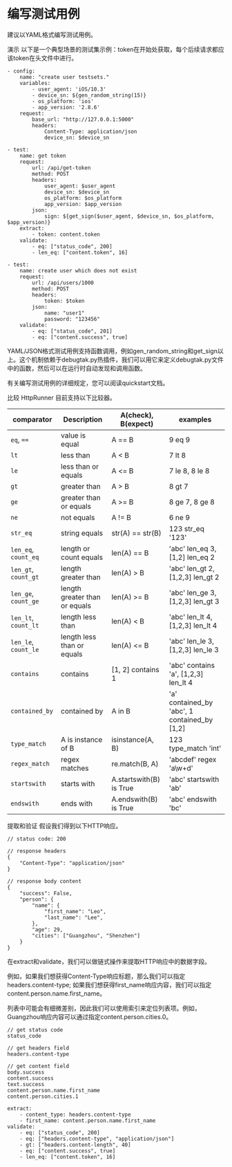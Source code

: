 # 编写测试用例
建议以YAML格式编写测试用例。

演示
以下是一个典型场景的测试集示例：token在开始处获取，每个后续请求都应该token在头文件中进行。

```
- config:
    name: "create user testsets."
    variables:
        - user_agent: 'iOS/10.3'
        - device_sn: ${gen_random_string(15)}
        - os_platform: 'ios'
        - app_version: '2.8.6'
    request:
        base_url: "http://127.0.0.1:5000"
        headers:
            Content-Type: application/json
            device_sn: $device_sn

- test:
    name: get token
    request:
        url: /api/get-token
        method: POST
        headers:
            user_agent: $user_agent
            device_sn: $device_sn
            os_platform: $os_platform
            app_version: $app_version
        json:
            sign: ${get_sign($user_agent, $device_sn, $os_platform, $app_version)}
    extract:
        - token: content.token
    validate:
        - eq: ["status_code", 200]
        - len_eq: ["content.token", 16]

- test:
    name: create user which does not exist
    request:
        url: /api/users/1000
        method: POST
        headers:
            token: $token
        json:
            name: "user1"
            password: "123456"
    validate:
        - eq: ["status_code", 201]
        - eq: ["content.success", true]
```
YAML/JSON格式测试用例支持函数调用，例如gen_random_string和get_sign以上。这个机制依赖于debugtak.py热插件，我们可以用它来定义debugtak.py文件中的函数，然后可以在运行时自动发现和调用函数。

有关编写测试用例的详细规定，您可以阅读quickstart文档。

比较
HttpRunner 目前支持以下比较器。

| comparator           | Description                   | A(check), B(expect)     | examples                                     |
| -------------------- | ----------------------------- | ----------------------- | -------------------------------------------- |
| `eq`, `==`           | value is equal                | A == B                  | 9 eq 9                                       |
| `lt`                 | less than                     | A < B                   | 7 lt 8                                       |
| `le`                 | less than or equals           | A <= B                  | 7 le 8, 8 le 8                               |
| `gt`                 | greater than                  | A > B                   | 8 gt 7                                       |
| `ge`                 | greater than or equals        | A >= B                  | 8 ge 7, 8 ge 8                               |
| `ne`                 | not equals                    | A != B                  | 6 ne 9                                       |
| `str_eq`             | string equals                 | str(A) == str(B)        | 123 str_eq '123'                             |
| `len_eq`, `count_eq` | length or count equals        | len(A) == B             | 'abc' len_eq 3, [1,2] len_eq 2               |
| `len_gt`, `count_gt` | length greater than           | len(A) > B              | 'abc' len_gt 2, [1,2,3] len_gt 2             |
| `len_ge`, `count_ge` | length greater than or equals | len(A) >= B             | 'abc' len_ge 3, [1,2,3] len_gt 3             |
| `len_lt`, `count_lt` | length less than              | len(A) < B              | 'abc' len_lt 4, [1,2,3] len_lt 4             |
| `len_le`, `count_le` | length less than or equals    | len(A) <= B             | 'abc' len_le 3, [1,2,3] len_le 3             |
| `contains`           | contains                      | [1, 2] contains 1       | 'abc' contains 'a', [1,2,3] len_lt 4         |
| `contained_by`       | contained by                  | A in B                  | 'a' contained_by 'abc', 1 contained_by [1,2] |
| `type_match`         | A is instance of B            | isinstance(A, B)        | 123 type_match 'int'                         |
| `regex_match`        | regex matches                 | re.match(B, A)          | 'abcdef' regex 'a\w+d'                       |
| `startswith`         | starts with                   | A.startswith(B) is True | 'abc' startswith 'ab'                        |
| `endswith`           | ends with                     | A.endswith(B) is True   | 'abc' endswith 'bc'                          |



提取和验证
假设我们得到以下HTTP响应。

```
// status code: 200

// response headers
{
    "Content-Type": "application/json"
}

// response body content
{
    "success": False,
    "person": {
        "name": {
            "first_name": "Leo",
            "last_name": "Lee",
        },
        "age": 29,
        "cities": ["Guangzhou", "Shenzhen"]
    }
}
```
在extract和validate，我们可以做链式操作来提取HTTP响应中的数据字段。

例如，如果我们想获得Content-Type响应标题，那么我们可以指定headers.content-type; 如果我们想获得first_name响应内容，我们可以指定content.person.name.first_name。

列表中可能会有细微差别，因此我们可以使用索引来定位列表项。例如，Guangzhou响应内容可以通过指定content.person.cities.0。

```
// get status code
status_code

// get headers field
headers.content-type

// get content field
body.success
content.success
text.success
content.person.name.first_name
content.person.cities.1

extract:
    - content_type: headers.content-type
    - first_name: content.person.name.first_name
validate:
    - eq: ["status_code", 200]
    - eq: ["headers.content-type", "application/json"]
    - gt: ["headers.content-length", 40]
    - eq: ["content.success", true]
    - len_eq: ["content.token", 16]
```
